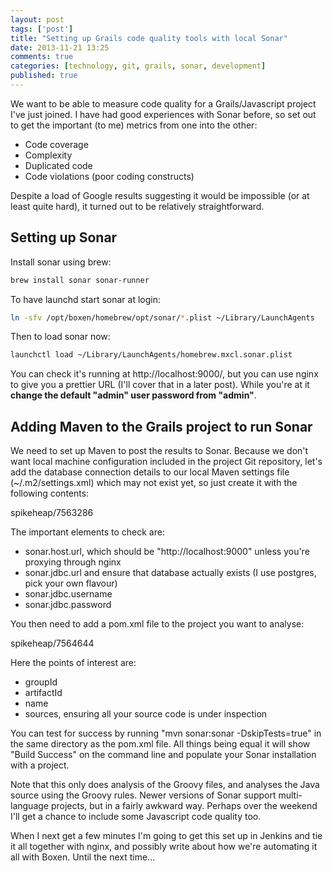 ```yaml
---
layout: post
tags: ['post']
title: "Setting up Grails code quality tools with local Sonar"
date: 2013-11-21 13:25
comments: true
categories: [technology, git, grails, sonar, development]
published: true
---
```


We want to be able to measure code quality for a Grails/Javascript project I've just joined. I have had good experiences with Sonar before, so set out to get the important (to me) metrics from one into the other:

* Code coverage
* Complexity
* Duplicated code
* Code violations (poor coding constructs)

Despite a load of Google results suggesting it would be impossible (or at least quite hard), it turned out to be relatively straightforward.

<!-- more -->


## Setting up Sonar 

Install sonar using brew:
```bash
brew install sonar sonar-runner
```

To have launchd start sonar at login:
```bash
ln -sfv /opt/boxen/homebrew/opt/sonar/*.plist ~/Library/LaunchAgents
```

Then to load sonar now:
```bash
launchctl load ~/Library/LaunchAgents/homebrew.mxcl.sonar.plist
```

You can check it's running at http://localhost:9000/, but you can use nginx to give you a prettier URL (I'll cover that in a later post). While you're at it **change the default "admin" user password from "admin"**.

## Adding Maven to the Grails project to run Sonar

We need to set up Maven to post the results to Sonar. Because we don't want local machine configuration included in the project Git repository, let's add the database connection details to our local Maven settings file (~/.m2/settings.xml) which may not exist yet, so just create it with the following contents:

<gist>spikeheap/7563286</gist>

The important elements to check are:

* sonar.host.url, which should be "http://localhost:9000" unless you're proxying through nginx
* sonar.jdbc.url and ensure that database actually exists (I use postgres, pick your own flavour)
* sonar.jdbc.username
* sonar.jdbc.password

You then need to add a pom.xml file to the project you want to analyse:

<gist>spikeheap/7564644</gist>

Here the points of interest are:

* groupId
* artifactId
* name
* sources, ensuring all your source code is under inspection

You can test for success by running "mvn sonar:sonar -DskipTests=true" in the same directory as the pom.xml file. All things being equal it will show "Build Success" on the command line and populate your Sonar installation with a project.

Note that this only does analysis of the Groovy files, and analyses the Java source using the Groovy rules. Newer versions of Sonar support multi-language projects, but in a fairly awkward way. Perhaps over the weekend I'll get a chance to include some Javascript code quality too.

When I next get a few minutes I'm going to get this set up in Jenkins and tie it all together with nginx, and possibly write about how we're automating it all with Boxen. Until the next time...

